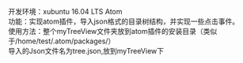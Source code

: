 开发环境：xubuntu 16.04 LTS  Atom
</br>功能：实现atom插件，导入json格式的目录树结构，并实现一些点击事件。
</br>使用方法：整个myTreeView文件夹放到atom插件的安装目录（类似于/home/test/.atom/packages/）
</br>导入的Json文件名为tree.json,放到myTreeView下
